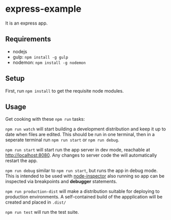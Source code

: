 express-example
===============

It is an express app.


Requirements
------------

- nodejs
- gulp: `npm install -g gulp`
- nodemon: `npm install -g nodemon`


Setup
-----

First, run `npm install` to get the requisite node modules.


Usage
-----

Get cooking with these `npm run` tasks:

`npm run watch` will start building a development distribution and keep it up to
date when files are edited. This should be run in one terminal, then in a
seperate terminal run `npm run start` or `npm run debug`.

`npm run start` will start run the app server in dev mode, reachable at
[http://localhost:8080](http://localhost:8080).
Any changes to server code the will automatically restart the app.

`npm run debug` similar to `npm run start`, but runs the app in debug mode. This
is intended to be used with
[node-inspector](https://github.com/node-inspector/node-inspector) also running
so app can be inspected via breakpoints and **debugger** statements.

`npm run production-dist` will make a distribution suitable for deploying to
production environments. A self-contained build of the appplication will be
created and placed in `.dist/`

`npm run test` will run the test suite.
